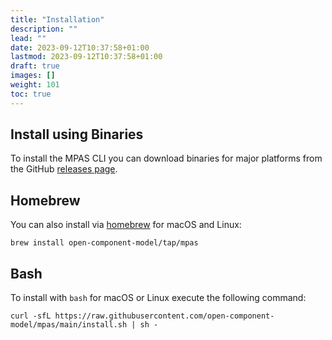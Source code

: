 ```yaml
---
title: "Installation"
description: ""
lead: ""
date: 2023-09-12T10:37:58+01:00
lastmod: 2023-09-12T10:37:58+01:00
draft: true
images: []
weight: 101
toc: true
---
```


## Install using Binaries

To install the MPAS CLI you can download binaries for major platforms from the GitHub [releases page](https://github.com/open-component-model/mpas/releases).
## Homebrew

You can also install via [homebrew](https://brew.sh/) for macOS and Linux:

`brew install open-component-model/tap/mpas`

## Bash

To install with `bash` for macOS or Linux execute the following command:

`curl -sfL https://raw.githubusercontent.com/open-component-model/mpas/main/install.sh | sh -`
